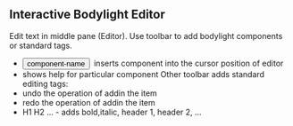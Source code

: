 ## Interactive Bodylight Editor
Edit text in middle pane (Editor).
Use toolbar to add bodylight components or standard tags.
* <button class="w3-padding-4 w3-border w3-round w3-theme-l4" style="margin-right:4px">component-name</button> inserts component into the cursor position of editor
* <i class="fa fa-question-circle"></i> shows help for particular component
Other toolbar adds standard editing tags:
* <i class="fa fa-undo"></i> undo the operation of addin the item
* <i class="fa fa-repeat"></i> redo the operation of addin the item
* <i class="fa fa-bold fa-italic"></i>H1 H2 ... - adds bold,italic, header 1, header 2, ...
